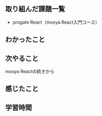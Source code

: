 ## 取り組んだ課題一覧
  - progate React（mosya React入門コース）
    
## わかったこと


## 次やること
mosya Reactの続きから

## 感じたこと

## 学習時間
